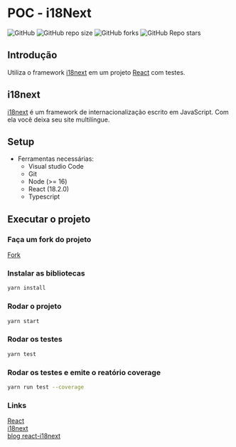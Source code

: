 # POC - i18Next

![GitHub](https://img.shields.io/github/license/g-aleprojetos-Projects/POC-i18next?style=plastic)
![GitHub repo size](https://img.shields.io/github/repo-size/g-aleprojetos-Projects/POC-i18next?style=plastic)
![GitHub forks](https://img.shields.io/github/forks/g-aleprojetos-Projects/POC-i18next?style=plastic)
![GitHub Repo stars](https://img.shields.io/github/stars/g-aleprojetos-Projects/POC-i18next?style=plastic)

## Introdução
Utiliza o framework <a href = "https://www.i18next.com/" target="_blank">i18next</a> em um projeto <a href = "https://pt-br.reactjs.org/" target="_blank">React</a> com testes. 

## i18next
<a href = "https://www.i18next.com/" target="_blank">i18next</a> é um framework de internacionalização escrito em JavaScript. Com ela você deixa seu site multilíngue.

## Setup
- Ferramentas necessárias:
  - Visual studio Code
  - Git
  - Node (>= 16)
  - React (18.2.0)
  - Typescript

## Executar o projeto

### Faça um fork do projeto

<a href = "https://github.com/g-aleprojetos-Projects/POC-i18next/fork">Fork</a></br>

### Instalar as bibliotecas
```bash
yarn install
```

### Rodar o projeto
```bash
yarn start
```

### Rodar os testes
```bash
yarn test
```

### Rodar os testes e emite o reatório coverage
```bash
yarn run test --coverage
```
### Links
<a href = "https://pt-br.reactjs.org/" target="_blank">React</a></br>
<a href = "https://www.i18next.com/" target="_blank">i18next</a></br>
<a href = "https://locize.com/blog/react-i18next/" target="_blank">blog react-i18next</a>
